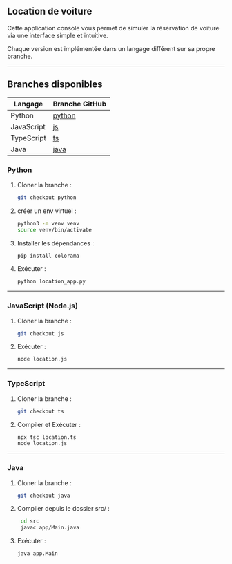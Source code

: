 ## Location de voiture

Cette application console vous permet de simuler la réservation de voiture via une interface simple et intuitive.

Chaque version est implémentée dans un langage différent sur sa propre branche.

---

## Branches disponibles

| Langage    | Branche GitHub                                                      |
| ---------- | ------------------------------------------------------------------- |
| Python     | [python](https://github.com/lalaina0904/PROG5_Location/tree/python) |
| JavaScript | [js](https://github.com/lalaina0904/PROG5_Location/tree/js)         |
| TypeScript | [ts](https://github.com/lalaina0904/PROG5_Location/tree/ts)         |
| Java       | [java](https://github.com/lalaina0904/PROG5_Location/tree/java)     |

### Python

1. Cloner la branche :

    ```bash
    git checkout python
    ```

2. créer un env virtuel :

    ```bash
    python3 -m venv venv
    source venv/bin/activate
    ```

3. Installer les dépendances :

    ```bash
    pip install colorama
    ```

4. Exécuter :

    ```bash
    python location_app.py
    ```

---

### JavaScript (Node.js)

1. Cloner la branche :

    ```bash
    git checkout js
    ```

2. Exécuter :
    ```bash
    node location.js
    ```
---

### TypeScript

1. Cloner la branche :

    ```bash
    git checkout ts
    ```

2. Compiler et Exécuter :
    ```bash
    npx tsc location.ts
    node location.js
    ```

---

### Java

1. Cloner la branche :

    ```bash
    git checkout java
    ```

2. Compiler depuis le dossier src/ :

    ```bash
     cd src
     javac app/Main.java
    ```

3. Exécuter :
    ```bash
    java app.Main
    ```
